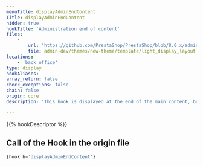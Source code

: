 ```yaml
---
menuTitle: displayAdminEndContent
Title: displayAdminEndContent
hidden: true
hookTitle: 'Administration end of content'
files:
    -
        url: 'https://github.com/PrestaShop/PrestaShop/blob/8.0.x/admin-dev/themes/new-theme/template/light_display_layout.tpl'
        file: admin-dev/themes/new-theme/template/light_display_layout.tpl
locations:
    - 'back office'
type: display
hookAliases: 
array_return: false
check_exceptions: false
chain: false
origin: core
description: 'This hook is displayed at the end of the main content, before the footer'

---
```


{{% hookDescriptor %}}

## Call of the Hook in the origin file

```php
{hook h='displayAdminEndContent'}
```
